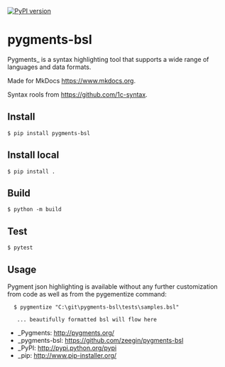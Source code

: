 [![PyPI version](https://badge.fury.io/py/pygments-bsl.svg)](https://badge.fury.io/py/pygments-bsl)

pygments-bsl
=============

Pygments_ is a syntax highlighting tool that supports a wide range of
languages and data formats.

Made for MkDocs https://www.mkdocs.org.

Syntax rools from https://github.com/1c-syntax.

Install
--------

```
$ pip install pygments-bsl
```

Install local
--------
```
$ pip install .
```

Build
------

```
$ python -m build
```

Test
------

```
$ pytest
```

Usage
-------

Pygment json highlighting is available without any further customization from code as well
as from the pygementize command:

```
  $ pygmentize "C:\git\pygments-bsl\tests\samples.bsl"

   ... beautifully formatted bsl will flow here
```

- _Pygments: http://pygments.org/
- _pygments-bsl: https://github.com/zeegin/pygments-bsl
- _PyPI: http://pypi.python.org/pypi
- _pip: http://www.pip-installer.org/
